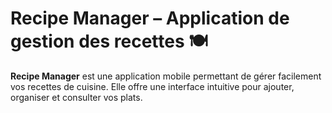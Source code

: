 # Recipe Manager – Application de gestion des recettes 🍽️

**Recipe Manager** est une application mobile permettant de gérer facilement vos recettes de cuisine. Elle offre une interface intuitive pour ajouter, organiser et consulter vos plats.



